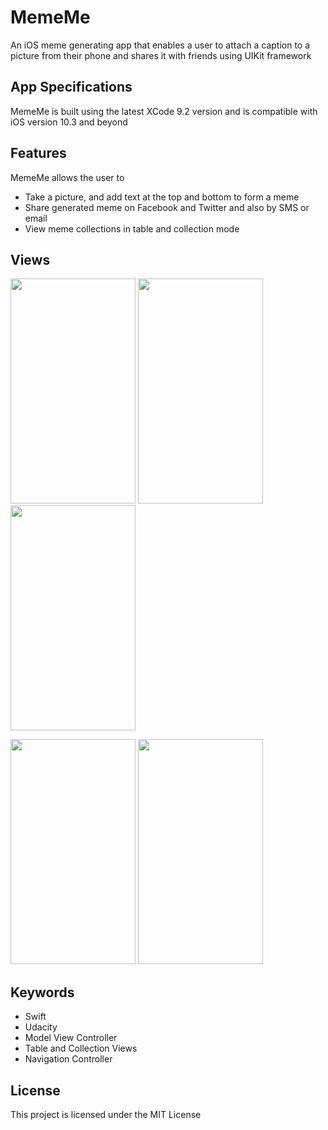 # MemeMe
An iOS meme ­generating app that enables a user to attach a caption to a picture from their phone and shares it with friends using UIKit framework


## App Specifications
MemeMe is built using the latest XCode 9.2 version and is compatible with iOS version 10.3 and beyond

## Features
MemeMe allows the user to
- Take a picture, and add text at the top and bottom to form a meme
- Share generated meme on Facebook and Twitter and also by SMS or email
- View meme collections in table and collection mode

## Views
<img src="https://user-images.githubusercontent.com/26151559/37419480-95e53700-2782-11e8-836c-1cccd94c2593.png" width="200" height="360"> <img src="https://user-images.githubusercontent.com/26151559/37419479-95cfbeb6-2782-11e8-8287-6acc0fb8b104.png" width="200" height="360"> <img src="https://user-images.githubusercontent.com/26151559/37419478-95b26410-2782-11e8-8c67-3c4578626944.png" width="200" height="360"> 

<img src="https://user-images.githubusercontent.com/26151559/37419477-959f4f06-2782-11e8-8998-0653022193ad.png" width="200" height="360">  <img src="https://user-images.githubusercontent.com/26151559/37419476-95731d82-2782-11e8-8ba7-cec2c2a36b39.png" width="200" height="360"> 

 ## Keywords
- Swift
- Udacity
- Model View Controller
- Table and Collection Views
- Navigation Controller

 ## License
This project is licensed under the MIT License
